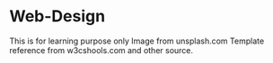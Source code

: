 # Web-Design
This is for learning purpose only
Image from unsplash.com
Template reference from w3cshools.com and other source.

